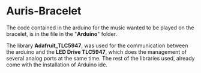 # Auris-Bracelet

The code contained in the arduino for the music wanted to be played on the bracelet, is in the file in the "**Arduino**" folder.

The library **Adafruit_TLC5947**, was used for the communication between the arduino and the **LED Drive TLC5947**, which does the management of several analog ports at the same time. The rest of the libraries used, already come with the installation of Arduino ide.